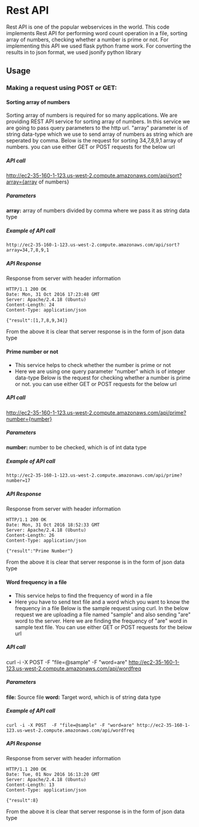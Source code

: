 Rest API
=======

Rest API is one of the popular webservices in the world. This code implements Rest API for performing word count operation in a file, sorting array of numbers, checking whether a number is prime or not.
For implementing this API we used flask python frame work. For converting the results in to json format, we used jsonify python library

Usage
-----

### Making a request using POST or GET: ###

#### Sorting array of numbers ####
Sorting array of numbers is required for so many applications. We are providing REST API service for sorting array of numbers.
In this service we are going to pass query parameters to the http url. "array" parameter is of string data-type which we use to send array of numbers as string which are seperated by comma.
Below is the request for sorting 34,7,8,9,1 array of numbers. you can use either GET or POST requests for the below url  
##### API call #####
http://ec2-35-160-1-123.us-west-2.compute.amazonaws.com/api/sort?array={array of numbers}
##### Parameters #####
**array:**   array of numbers divided by comma where we pass it as string data type
##### Example of API call #####
```API
http://ec2-35-160-1-123.us-west-2.compute.amazonaws.com/api/sort?array=34,7,8,9,1
```
##### API Response #####
Response from server with header information
```Result
HTTP/1.1 200 OK
Date: Mon, 31 Oct 2016 17:23:48 GMT
Server: Apache/2.4.18 (Ubuntu)
Content-Length: 24
Content-Type: application/json

{"result":[1,7,8,9,34]}

```
From the above it is clear that server response is in the form of json data type

#### Prime number or not ####
* This service helps to check whether the number is prime or not
* Here we are using one query parameter "number" which is of integer data-type
Below is the request for checking whether a number is prime or not. you can use either GET or POST requests for the below url

##### API call #####
http://ec2-35-160-1-123.us-west-2.compute.amazonaws.com/api/prime?number={number}

##### Parameters #####
**number:** number to be checked, which is of int data type 

##### Example of API call #####
```API
http://ec2-35-160-1-123.us-west-2.compute.amazonaws.com/api/prime?number=17
```

##### API Response #####
Response from server with header information
```Result
HTTP/1.1 200 OK
Date: Mon, 31 Oct 2016 18:52:33 GMT
Server: Apache/2.4.18 (Ubuntu)
Content-Length: 26
Content-Type: application/json

{"result":"Prime Number"}
```
From the above it is clear that server response is in the form of json data type

#### Word frequency in a file ####
* This service helps to find the frequency of word in a file
* Here you have to send text file and a word which you want to know the frequency in a file 
Below is the sample request using curl. In the below request we are uploading a file named  "sample" and also sending "are" word to the server. Here we are finding the frequency of "are" word in sample text file. You can use either GET or POST requests for the below url

##### API call #####
curl -i -X POST  -F "file=@sample" -F "word=are" http://ec2-35-160-1-123.us-west-2.compute.amazonaws.com/api/wordfreq

##### Parameters #####
**file:** Source file
**word:** Target word, which is of string data type

##### Example of API call #####
```API
curl -i -X POST  -F "file=@sample" -F "word=are" http://ec2-35-160-1-123.us-west-2.compute.amazonaws.com/api/wordfreq
```

##### API Response #####
Response from server  with header information
```Result
HTTP/1.1 200 OK
Date: Tue, 01 Nov 2016 16:13:20 GMT
Server: Apache/2.4.18 (Ubuntu)
Content-Length: 13
Content-Type: application/json

{"result":8}
```
From the above it is clear that server response is in the form of json data type
